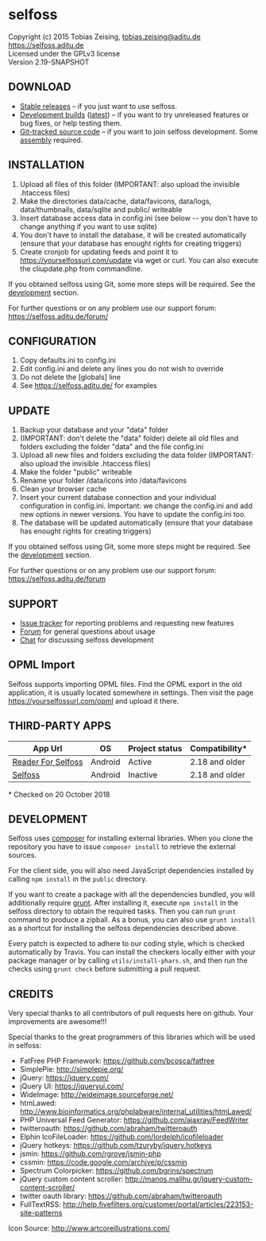 selfoss
=======

Copyright (c) 2015 Tobias Zeising, tobias.zeising@aditu.de  
https://selfoss.aditu.de  
Licensed under the GPLv3 license  
Version 2.19-SNAPSHOT

DOWNLOAD
--------

* [Stable releases](https://github.com/SSilence/selfoss/releases) – if you just want to use selfoss.
* [Development builds](https://bintray.com/fossar/selfoss/selfoss-git) ([latest](https://bintray.com/fossar/selfoss/selfoss-git/_latestVersion#files)) – if you want to try unreleased features or bug fixes, or help testing them.
* [Git-tracked source code](https://github.com/SSilence/selfoss) – if you want to join selfoss development. Some [assembly](#development) required.

INSTALLATION
------------

1. Upload all files of this folder (IMPORTANT: also upload the invisible .htaccess files)
2. Make the directories data/cache, data/favicons, data/logs, data/thumbnails, data/sqlite and public/ writeable
3. Insert database access data in config.ini (see below -- you don't have to change anything if you want to use sqlite)
3. You don't have to install the database, it will be created automatically (ensure that your database has enought rights for creating triggers)
4. Create cronjob for updating feeds and point it to https://yourselfossurl.com/update via wget or curl. You can also execute the cliupdate.php from commandline.

If you obtained selfoss using Git, some more steps will be required. See the [development](#development) section.

For further questions or on any problem use our support forum: https://selfoss.aditu.de/forum/

CONFIGURATION
-------------

1. Copy defaults.ini to config.ini
2. Edit config.ini and delete any lines you do not wish to override
3. Do not delete the [globals] line
4. See https://selfoss.aditu.de/ for examples


UPDATE
------

1. Backup your database and your "data" folder
2. (IMPORTANT: don't delete the "data" folder) delete all old files and folders excluding the folder "data" and the file config.ini
3. Upload all new files and folders excluding the data folder (IMPORTANT: also upload the invisible .htaccess files)
4. Make the folder "public" writeable
5. Rename your folder /data/icons into /data/favicons
6. Clean your browser cache
7. Insert your current database connection and your individual configuration in config.ini. Important: we change the config.ini and add new options in newer versions. You have to update the config.ini too.
8. The database will be updated automatically (ensure that your database has enought rights for creating triggers)

If you obtained selfoss using Git, some more steps might be required. See the [development](#development) section.

For further questions or on any problem use our support forum: https://selfoss.aditu.de/forum


SUPPORT
-------

* [Issue tracker](https://github.com/SSilence/selfoss/issues) for reporting problems and requesting new features
* [Forum](https://selfoss.aditu.de/forum/) for general questions about usage
* [Chat](https://gitter.im/fossar/selfoss) for discussing selfoss development


OPML Import
-----------

Selfoss supports importing OPML files. Find the OPML export in the old application, it is usually located somewhere in settings. Then visit the page https://yourselfossurl.com/opml and upload it there.


THIRD-PARTY APPS
----

| App Url            | OS      | Project status | Compatibility* |
|--------------------|---------|----------------|----------------|
| [Reader For Selfoss](https://play.google.com/store/apps/details?id=apps.amine.bou.readerforselfoss) | Android | Active         | 2.18 and older |
| [Selfoss](https://play.google.com/store/apps/details?id=fr.ydelouis.selfoss)            | Android | Inactive       | 2.18 and older |

\* Checked on 20 October 2018


DEVELOPMENT
-----------

Selfoss uses [composer](https://getcomposer.org/) for installing external libraries. When you clone the repository you have to issue `composer install` to retrieve the external sources.

For the client side, you will also need JavaScript dependencies installed by calling `npm install` in the `public` directory.

If you want to create a package with all the dependencies bundled, you will additionally require [grunt](https://gruntjs.com/). After installing it, execute `npm install` in the selfoss directory to obtain the required tasks. Then you can run `grunt` command to produce a zipball. As a bonus, you can also use `grunt install` as a shortcut for installing the selfoss dependencies described above.

Every patch is expected to adhere to our coding style, which is checked automatically by Travis. You can install the checkers locally either with your package manager or by calling `utils/install-phars.sh`, and then run the checks using `grunt check` before submitting a pull request.

CREDITS
-------

Very special thanks to all contributors of pull requests here on github. Your improvements are awesome!!!

Special thanks to the great programmers of this libraries which will be used in selfoss:

* FatFree PHP Framework: https://github.com/bcosca/fatfree
* SimplePie: http://simplepie.org/
* jQuery: https://jquery.com/
* jQuery UI: https://jqueryui.com/
* WideImage: http://wideimage.sourceforge.net/
* htmLawed: http://www.bioinformatics.org/phplabware/internal_utilities/htmLawed/
* PHP Universal Feed Generator: https://github.com/ajaxray/FeedWriter
* twitteroauth: https://github.com/abraham/twitteroauth
* Elphin IcoFileLoader: https://github.com/lordelph/icofileloader
* jQuery hotkeys: https://github.com/tzuryby/jquery.hotkeys
* jsmin: https://github.com/rgrove/jsmin-php
* cssmin: https://code.google.com/archive/p/cssmin
* Spectrum Colorpicker: https://github.com/bgrins/spectrum
* jQuery custom content scroller: http://manos.malihu.gr/jquery-custom-content-scroller/
* twitter oauth library: https://github.com/abraham/twitteroauth
* FullTextRSS: http://help.fivefilters.org/customer/portal/articles/223153-site-patterns

Icon Source: http://www.artcoreillustrations.com/
